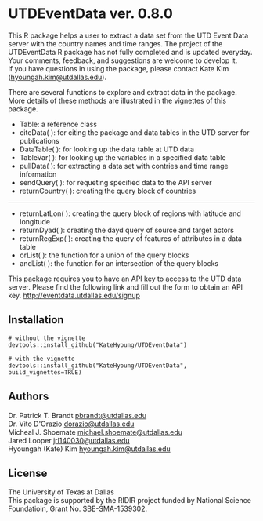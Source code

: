 # UTDEventData ver. 0.8.0

This R package helps a user to extract a data set from the UTD Event Data server with the country names and time ranges. The project of the UTDEventData R package has not fully completed and is updated everyday. Your comments, feedback, and suggestions are welcome to develop it.   
If you have questions in using the package, please contact Kate Kim (<hyoungah.kim@utdallas.edu>).

There are several functions to explore and extract data in the package. More details of these methods are illustrated in the vignettes of this package. 

- Table: a reference class 
- citeData( ): for citing the package and data tables in the UTD server for publications
- DataTable( ): for looking up the data table at UTD data 
- TableVar( ): for looking up the variables in a specified data table
- pullData( ): for extracting a data set with contries and time range information
- sendQuery( ): for requeting specified data to the API server
- returnCountry( ): creating the query block of countries

****
- returnLatLon( ): creating the query block of regions with latitude and longitude
- returnDyad( ): creating the dayd query of source and target actors
- returnRegExp( ): creating the query of features of attributes in a data table
- orList( ): the function for a union of the query blocks 
- andList( ): the function for an intersection of the query blocks

This package requires you to have an API key to access to the UTD data server. Please find the following link and fill out the form to obtain an API key. 
<http://eventdata.utdallas.edu/signup>

## Installation

```
# without the vignette
devtools::install_github("KateHyoung/UTDEventData") 

# with the vignette
devtools::install_github("KateHyoung/UTDEventData", build_vignettes=TRUE)
```

## Authors  
Dr. Patrick T. Brandt <pbrandt@utdallas.edu>  
Dr. Vito D'Orazio <dorazio@utdallas.edu>  
Micheal J. Shoemate <michael.shoemate@utdallas.edu>  
Jared Looper <jrl140030@utdallas.edu>  
Hyoungah (Kate) Kim <hyoungah.kim@utdallas.edu>  

## License
The University of Texas at Dallas <br/>
This package is supported by the RIDIR project funded by National Science Foundatioin, Grant No. SBE-SMA-1539302.
